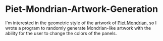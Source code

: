 # Piet-Mondrian-Artwork-Generation
I'm interested in the geometric style of the artwork of [Piet Mondrian](https://en.wikipedia.org/wiki/Piet_Mondrian?scrlybrkr=74e99dd8), so I wrote a program to randomly generate Mondrian-like artwork with the ability for the user to change the colors of the panels.
